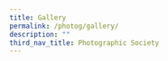 ```yaml
---
title: Gallery
permalink: /photog/gallery/
description: ""
third_nav_title: Photographic Society
---
```

